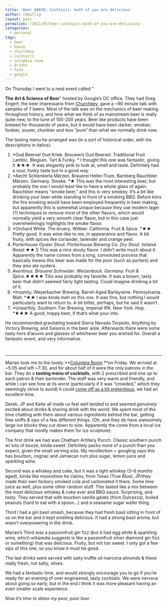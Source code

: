 ```yaml
---
title: 'Beer &#038; Cocktails: both of you are delicious'
author: chmullig
layout: post
permalink: /2011/05/beer-cocktails-both-of-you-are-delicious/
categories:
  - personal
tags:
  - beer
  - booze
  - churchkey
  - cocktails
  - columbia room
  - drinks
  - food
  - google
---
```

<!-- p.p1 {margin: 0.0px 0.0px 0.0px 0.0px; font: 12.0px 'Lucida Grande'} p.p2 {margin: 0.0px 0.0px 0.0px 0.0px; font: 12.0px 'Lucida Grande'; min-height: 15.0px} -->On Thursday I went to a neat event called &#8220;

**The Art & Science of Beer**&#8221; hosted by Google&#8217;s DC office. They had Greg Engert, the beer impressario from [Churchkey][1], gave a ~90 minute talk with samples of 7 beers. Most of the talk was on the mechanics of beer making throughout history, and how what we think of as mainstream beer is really quite new, to the tune of 100-200 years. Beer like products have been brewed for thousands of years, but it would have been darker, smokier, funkier, sourer, chunkier and less &#8220;pure&#8221; than what we normally drink now.

The tasting menu he arranged was (in a sort of historical order, with his descriptions in italics):

  1. *Oud Beersel Oud Kriek. Brouwerij Oud Beersel. Traditional Fruit Lambic. Blegium. Tart & Funky. * I thought this one was fantastic, giving it ★★★. It was elegantly pink to look at, smell and taste. Definitely had a sour, funky taste but in a good way.
  2. *Aecht Schlenkerla Märzen. Brauerei Heller-Trum. Bamberg Rauchbier Märzen. Germany. Smoke. *★ This was the most interesting beer, but probably the one I would least like to have a whole glass of again. Rauchbier means &#8220;smoke beer,&#8221; and this is very smokey. It&#8217;s a bit like drinking your beer while standing in front of a smoking BBQ. Before kilns the fire smoking would have been employed frequently in beer making, but apparently this is somewhat unique because they use modern lager (?) techniques to remove most of the other flavors, which would normally yield a very smooth clear flavor, but in this case just overwhelmingly highlights the smoke flavor.
  3. *Orchard White. The bruery. Witbier. California. Fruit & Spice. *★★ Pretty good. It was wine-like to me, in appearance and flavor. A bit fruity, with spices like coriander, lavender and orange peel.
  4. *Porterhouse Oyster Stout. Porterhouse Brewing Co. Dry Stout. Ireland. Roast.*★★.5 This was a nice stouty flavor. I didn&#8217;t write much about it. Apparently the name comes from a long, convoluted process that basically means this beer was made for the poor (such as porters) and they also ate oysters.
  5. *Aventinus. Brauerei Schneider. Weizenbock. Germany. Fruit & Spice.*★★★★ This was probably my favorite. It was a brown, tasty beer that didn&#8217;t seemed fairly light tasting. Could imagine drinking a bit of it.
  6. *Insanity. Weyerbacher Brewing. Barrel-Aged Barleywine. Pennsylvania. Malt. *★★ I was kinda meh on this one. It was fine, but nothing I would particularly want to return to. A bit bitter, perhaps, but he said it wasn&#8217;t.
  7. *Unearthly. Southern Tier Brewing. Imperial IPA. New York. Hop. *★★★ A good, hoppy beer, if that&#8217;s what your into.

He recommended gravitating toward Sierra Nevada Torpedo, Anything by Victory Brewing, and Saisons in the beer aisle. Afterwards there were some tasty hors d&#8217;œuvre and glasses of whichever beer you wished for. Overall a fantastic event, and very informative.

&nbsp;

* * *

Marian took me to the lovely **[Columbia Room][2] **on Friday. We arrived at ~5:05 and left ~7:30, and for about half of it were the only patrons in the bar. They do a **tasting menu of cocktails**, with 2 prescribed and one up to each patron & their bartender. The staff was very warm and friendly, and while I can see how at its worst (particularly if it was &#8220;crowded,&#8221; which they seemingly strive to avoid) it could [come off as a bit pretentious][3], we had an excellent time.

Derek, JP and Katie all made us feel well tended to and seemed genuinely excited about drinks & sharing drink with the world. We spent most of the time chatting with them about various ingredients behind the bar, getting free sniffs & sips of a few different things. (Oh, and they do have awesomely large ice blocks they cut down to size. Apparently the come from a local ice company that mostly makes them for ice sculpture).

The first drink we had was Chatham Artillery Punch. Classic southern punch w/ lots of booze, kinda sweet. Definitely packs more of a punch than you expect, given the small serving size. My recollection + googling says this has bourbon, cognac and Jamaican rum plus sugar, lemon juice and sparkling wine.

Second was a whiskey and coke, but it was a light whiskey (3-6 months aged), kinda like moonshine he claims, from Texas (True Blue). JP/they made their own hickory smoked cola and carbonated it there. Some lime juice as well, plus some other random stuff. This tasted like a mix between the most delicious whiskey & coke ever and BBQ sauce. Surprising, and tasty. They served that with bourbon vanilla gelato (from Dulcezza), boiled peanuts (hard to eat with a spoon…) and a seasame sugar wafer thing.

Third I had a gin basil smash, because they had fresh basil sitting in front of us on the bar and it kept smelling delicious. It had a strong basil aroma, but wasn&#8217;t overpowering in the drink.

Marian&#8217;s Third was a passionfruit gin fizz (but it had egg white & sparkling wine, which wikipedia suggests is like a passionfruit silver diamond gin fizz or something) that was delicious. Fruity, but not too sweet. I only got a few sips of this one, so you know it must be good.

The last drinks were served with salty truffle oil marcona almonds & these really fresh, not salty, olives.

We had a fantastic time, and would strongly encourage you to go if you&#8217;re ready for an evening of over engineered, tasty cocktails. We were nervous about going so early, but in the end I think it was more pleasant having an even smaller scale experience.

*Now it&#8217;s time to detox my poor, poor liver.*

 [1]: http://www.yelp.com/biz/churchkey-washington
 [2]: http://www.passengerdc.com/columbia/index.cfm
 [3]: http://www.yelp.com/biz/columbia-room-washington "Yelp reviews"